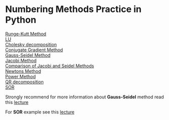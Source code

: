 # Numbering Methods Practice in Python

[Runge-Kutt Method](https://github.com/mrcracken/numbering-methods/blob/master/MethodRunge-Kutta.py)<br>
[LU](https://github.com/mrcracken/numbering-methods/blob/master/LU.py)<br>
[Cholesky decomposition](https://github.com/mrcracken/numbering-methods/blob/master/Cholesky.py)<br>
[Conjugate Gradient Method](https://github.com/mrcracken/numbering-methods/blob/master/ConjugateGradient.py)<br>
[Gauss-Seidel Method](https://github.com/mrcracken/numbering-methods/blob/master/GaussSeidelMethod.py)<br>
[Jacobi Method](https://github.com/mrcracken/numbering-methods/blob/master/JacobiMethod.py)<br>
[Comparison of Jacobi and Seidel Methods](https://github.com/mrcracken/numbering-methods/blob/master/JacobiSeidelCompare.py)<br>
[Newtons Method](https://github.com/mrcracken/numbering-methods/blob/master/NewtonsMethod.py)<br>
[Power Method](https://github.com/mrcracken/numbering-methods/blob/master/PowerMethod.py)<br>
[QR decomposition](https://github.com/mrcracken/numbering-methods/blob/master/QR.py)<br>
[SOR](https://github.com/mrcracken/numbering-methods/blob/master/SOR.py)<br>
[]()


Strongly recommend for more information about <b>Gauss-Seidel</b> method read this <a href="https://docdro.id/GVHc6iY">lecture</a>

For <b>SOR</b> example see this <a href="https://www.docdroid.net/sZxwHhO/asor.pdf">lecture</a>
